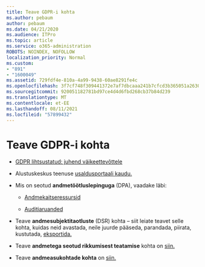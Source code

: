 ```yaml
---
title: Teave GDPR-i kohta
ms.author: pebaum
author: pebaum
ms.date: 04/21/2020
ms.audience: ITPro
ms.topic: article
ms.service: o365-administration
ROBOTS: NOINDEX, NOFOLLOW
localization_priority: Normal
ms.custom:
- "891"
- "1600049"
ms.assetid: 729fdf4e-810a-4a99-9438-60ae8291fe4c
ms.openlocfilehash: 3f7cf748f309441372e7af7dbcaaa241b7cfcd3b365051a2630ca38fa4c1d11c
ms.sourcegitcommit: 920051182781bd97ce4d4d6fbd268cb37b84d239
ms.translationtype: MT
ms.contentlocale: et-EE
ms.lasthandoff: 08/11/2021
ms.locfileid: "57899432"
---
```

# <a name="information-about-gdpr"></a>Teave GDPR-i kohta

- [GDPR lihtsustatud: juhend väikeettevõttele](https://docs.microsoft.com/microsoft-365/admin/security-and-compliance/gdpr-compliance)

- Alustuskeskus teenuse [usaldusportaali kaudu.](https://servicetrust.microsoft.com/ViewPage/GDPRGetStarted)

- Mis on seotud **andmetöötluslepinguga** (DPA), vaadake läbi:

  - [Andmekaitseressursid](https://servicetrust.microsoft.com/ViewPage/TrustDocuments)

  - [Auditiaruanded](https://servicetrust.microsoft.com/ViewPage/MSComplianceGuide)

- Teave **andmesubjektitaotluste** (DSR) kohta – siit leiate teavet selle kohta, kuidas neid avastada, neile juurde pääseda, parandada, piirata, kustutada, [eksportida.](https://docs.microsoft.com/microsoft-365/compliance/gdpr-dsr-office365)

- Teave **andmetega seotud rikkumisest teatamise** kohta on [siin.](https://servicetrust.microsoft.com/ViewPage/GDPRBreach)

- Teave **andmeasukohtade kohta** on [siin.](https://products.office.com/where-is-your-data-located?ms.officeurl=datamaps&amp;geo=All#All)
